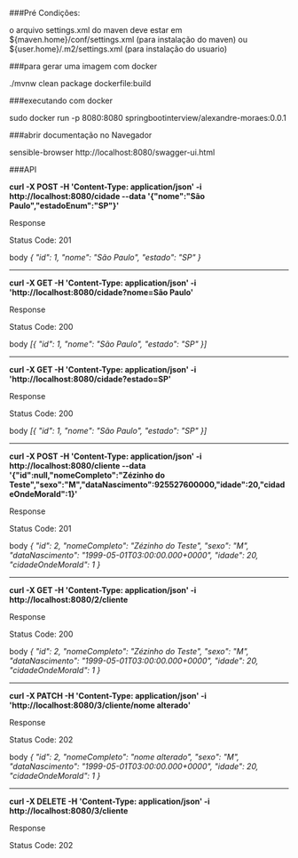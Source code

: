 ###Pré Condições:

o arquivo settings.xml do maven deve estar em ${maven.home}/conf/settings.xml (para instalação do maven) ou ${user.home}/.m2/settings.xml (para instalação do usuario)


###para gerar uma imagem com docker

./mvnw clean package dockerfile:build

###executando com docker

sudo docker run -p 8080:8080 springbootinterview/alexandre-moraes:0.0.1

###abrir documentação no Navegador

sensible-browser http://localhost:8080/swagger-ui.html

###API

**curl -X POST -H 'Content-Type: application/json' -i http://localhost:8080/cidade --data '{"nome":"São Paulo","estadoEnum":"SP"}'**

Response

Status Code: 201

body
*{ "id": 1, "nome": "São Paulo", "estado": "SP" }*

-----------------------------------------------------------------------------------------------------------------------------------

**curl -X GET -H 'Content-Type: application/json' -i 'http://localhost:8080/cidade?nome=São Paulo'**

Response

Status Code: 200

body
*[{ "id": 1, "nome": "São Paulo", "estado": "SP" }]*

-----------------------------------------------------------------------------------------------------------------------------------

**curl -X GET -H 'Content-Type: application/json' -i 'http://localhost:8080/cidade?estado=SP'**

Response

Status Code: 200

body
*[{ "id": 1, "nome": "São Paulo", "estado": "SP" }]*

-----------------------------------------------------------------------------------------------------------------------------------

**curl -X POST -H 'Content-Type: application/json' -i http://localhost:8080/cliente --data '{"id":null,"nomeCompleto":"Zézinho do Teste","sexo":"M","dataNascimento":925527600000,"idade":20,"cidadeOndeMoraId":1}'**

Response

Status Code: 201

body
*{ "id": 2, "nomeCompleto": "Zézinho do Teste", "sexo": "M", "dataNascimento": "1999-05-01T03:00:00.000+0000", "idade": 20, "cidadeOndeMoraId": 1 }*

-----------------------------------------------------------------------------------------------------------------------------------

**curl -X GET -H 'Content-Type: application/json' -i http://localhost:8080/2/cliente**

Response

Status Code: 200

body
*{ "id": 2, "nomeCompleto": "Zézinho do Teste", "sexo": "M", "dataNascimento": "1999-05-01T03:00:00.000+0000", "idade": 20, "cidadeOndeMoraId": 1 }*

-----------------------------------------------------------------------------------------------------------------------------------

**curl -X PATCH -H 'Content-Type: application/json' -i 'http://localhost:8080/3/cliente/nome alterado'**

Response

Status Code: 202

body
*{ "id": 2, "nomeCompleto": "nome alterado", "sexo": "M", "dataNascimento": "1999-05-01T03:00:00.000+0000", "idade": 20, "cidadeOndeMoraId": 1 }*

-----------------------------------------------------------------------------------------------------------------------------------

**curl -X DELETE -H 'Content-Type: application/json' -i http://localhost:8080/3/cliente**

Response

Status Code: 202